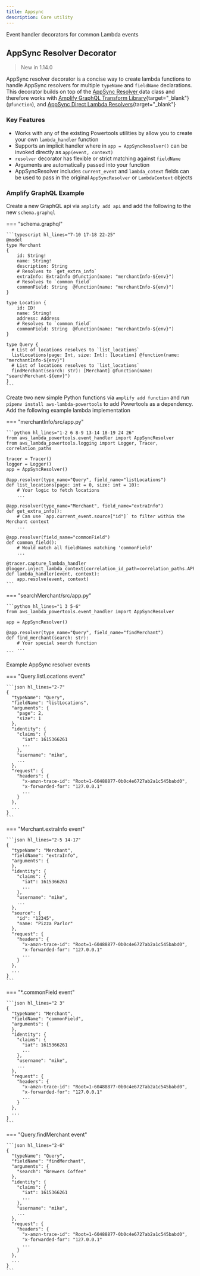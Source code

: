 ```yaml
---
title: Appsync
description: Core utility
---
```


Event handler decorators for common Lambda events


## AppSync Resolver Decorator

> New in 1.14.0

AppSync resolver decorator is a concise way to create lambda functions to handle AppSync resolvers for multiple
`typeName` and `fieldName` declarations. This decorator builds on top of the
[AppSync Resolver ](/utilities/data_classes#appsync-resolver) data class and therefore works with [Amplify GraphQL Transform Library](https://docs.amplify.aws/cli/graphql-transformer/function){target="_blank"} (`@function`),
and [AppSync Direct Lambda Resolvers](https://aws.amazon.com/blogs/mobile/appsync-direct-lambda/){target="_blank"}

### Key Features

* Works with any of the existing Powertools utilities by allow you to create your own `lambda_handler` function
* Supports an implicit handler where in `app = AppSyncResolver()` can be invoked directly as `app(event, context)`
* `resolver` decorator has flexible or strict matching against `fieldName`
* Arguments are automatically passed into your function
* AppSyncResolver includes `current_event` and `lambda_cotext` fields can be used to pass in the original `AppSyncResolver` or `LambdaContext`
 objects

###  Amplify GraphQL Example

Create a new GraphQL api via `amplify add api` and add the following to the new `schema.graphql`

=== "schema.graphql"

    ```typescript hl_lines="7-10 17-18 22-25"
    @model
    type Merchant
    {
        id: String!
        name: String!
        description: String
        # Resolves to `get_extra_info`
        extraInfo: ExtraInfo @function(name: "merchantInfo-${env}")
        # Resolves to `common_field`
        commonField: String  @function(name: "merchantInfo-${env}")
    }

    type Location {
        id: ID!
        name: String!
        address: Address
        # Resolves to `common_field`
        commonField: String  @function(name: "merchantInfo-${env}")
    }

    type Query {
      # List of locations resolves to `list_locations`
      listLocations(page: Int, size: Int): [Location] @function(name: "merchantInfo-${env}")
      # List of locations resolves to `list_locations`
      findMerchant(search: str): [Merchant] @function(name: "searchMerchant-${env}")
    }
    ```

Create two new simple Python functions via `amplify add function` and run `pipenv install aws-lambda-powertools` to
add Powertools as a dependency. Add the following example lambda implementation

=== "merchantInfo/src/app.py"

    ```python hl_lines="1-2 6 8-9 13-14 18-19 24 26"
    from aws_lambda_powertools.event_handler import AppSyncResolver
    from aws_lambda_powertools.logging import Logger, Tracer, correlation_paths

    tracer = Tracer()
    logger = Logger()
    app = AppSyncResolver()

    @app.resolver(type_name="Query", field_name="listLocations")
    def list_locations(page: int = 0, size: int = 10):
        # Your logic to fetch locations
        ...

    @app.resolver(type_name="Merchant", field_name="extraInfo")
    def get_extra_info():
        # Can use `app.current_event.source["id"]` to filter within the Merchant context
        ...

    @app.resolver(field_name="commonField")
    def common_field():
        # Would match all fieldNames matching 'commonField'
        ...

    @tracer.capture_lambda_handler
    @logger.inject_lambda_context(correlation_id_path=correlation_paths.APPSYNC_RESOLVER)
    def lambda_handler(event, context):
        app.resolve(event, context)
    ```
=== "searchMerchant/src/app.py"

    ```python hl_lines="1 3 5-6"
    from aws_lambda_powertools.event_handler import AppSyncResolver

    app = AppSyncResolver()

    @app.resolver(type_name="Query", field_name="findMerchant")
    def find_merchant(search: str):
        # Your special search function
        ...
    ```

Example AppSync resolver events

=== "Query.listLocations event"

    ```json hl_lines="2-7"
    {
      "typeName": "Query",
      "fieldName": "listLocations",
      "arguments": {
        "page": 2,
        "size": 1
      },
      "identity": {
        "claims": {
          "iat": 1615366261
          ...
        },
        "username": "mike",
        ...
      },
      "request": {
        "headers": {
          "x-amzn-trace-id": "Root=1-60488877-0b0c4e6727ab2a1c545babd0",
          "x-forwarded-for": "127.0.0.1"
          ...
        }
      },
      ...
    }
    ```

=== "Merchant.extraInfo event"

    ```json hl_lines="2-5 14-17"
    {
      "typeName": "Merchant",
      "fieldName": "extraInfo",
      "arguments": {
      },
      "identity": {
        "claims": {
          "iat": 1615366261
          ...
        },
        "username": "mike",
        ...
      },
      "source": {
        "id": "12345",
        "name: "Pizza Parlor"
      },
      "request": {
        "headers": {
          "x-amzn-trace-id": "Root=1-60488877-0b0c4e6727ab2a1c545babd0",
          "x-forwarded-for": "127.0.0.1"
          ...
        }
      },
      ...
    }
    ```

=== "*.commonField event"

    ```json hl_lines="2 3"
    {
      "typeName": "Merchant",
      "fieldName": "commonField",
      "arguments": {
      },
      "identity": {
        "claims": {
          "iat": 1615366261
          ...
        },
        "username": "mike",
        ...
      },
      "request": {
        "headers": {
          "x-amzn-trace-id": "Root=1-60488877-0b0c4e6727ab2a1c545babd0",
          "x-forwarded-for": "127.0.0.1"
          ...
        }
      },
      ...
    }
    ```

=== "Query.findMerchant event"

    ```json hl_lines="2-6"
    {
      "typeName": "Query",
      "fieldName": "findMerchant",
      "arguments": {
        "search": "Brewers Coffee"
      },
      "identity": {
        "claims": {
          "iat": 1615366261
          ...
        },
        "username": "mike",
        ...
      },
      "request": {
        "headers": {
          "x-amzn-trace-id": "Root=1-60488877-0b0c4e6727ab2a1c545babd0",
          "x-forwarded-for": "127.0.0.1"
          ...
        }
      },
      ...
    }
    ```

